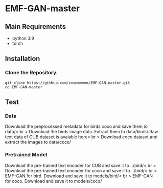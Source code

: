 # EMF-GAN-master

## Main Requirements
- python 3.9
- torch 

## Installation
### Clone the Repository.
```
git clone https://github.com/zxcnmmmmm/EMF-GAN-master.git
cd EMF-GAN-master
```

## Test
### Data
Download the preprocessed metadata for birds coco and save them to data/< br > 
Download the birds image data. Extract them to data/birds/.Raw text data of CUB dataset is avaiable here< br >
Download coco dataset and extract the images to data/coco/ 

### Pretrained Model
Download the pre-trained text encoder for CUB and save it to ../bird/< br > 
Download the pre-trained text encoder for coco and save it to ../bird/< br > 
EMF-GAN for bird. Download and save it to models/bird/< br > 
EMF-GAN for coco. Download and save it to models/coco/ 
